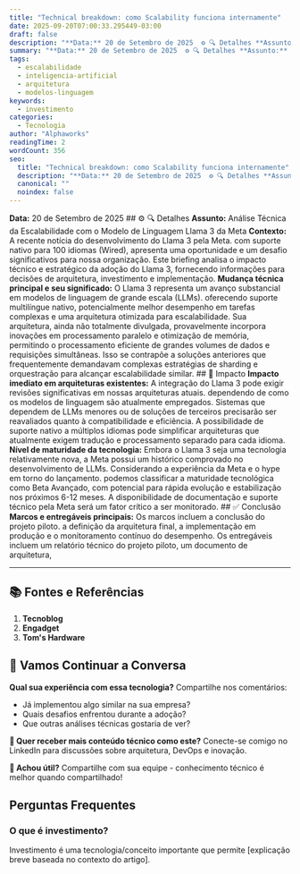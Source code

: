 ```yaml
---
title: "Technical breakdown: como Scalability funciona internamente"
date: 2025-09-20T07:00:33.295449-03:00
draft: false
description: "**Data:** 20 de Setembro de 2025  ⚙️ 🔍 Detalhes **Assunto:** Análise Técnica da Escalabilidade com o Modelo de Linguagem Llama 3 da Meta **Contexto:** A rece..."
summary: "**Data:** 20 de Setembro de 2025  ⚙️ 🔍 Detalhes **Assunto:** Análise Técnica da Escalabilidade com o Modelo de Linguagem Llama 3 da Meta **Contexto:** A rece..."
tags:
  - escalabilidade
  - inteligencia-artificial
  - arquitetura
  - modelos-linguagem
keywords:
  - investimento
categories:
  - Tecnologia
author: "Alphaworks"
readingTime: 2
wordCount: 356
seo:
  title: "Technical breakdown: como Scalability funciona internamente"
  description: "**Data:** 20 de Setembro de 2025  ⚙️ 🔍 Detalhes **Assunto:** Análise Técnica da Escalabilidade com o Modelo de Linguagem Llama 3 da Meta **Contexto:** A rece..."
  canonical: ""
  noindex: false
---
```


**Data:** 20 de Setembro de 2025 ## ⚙️ 🔍 Detalhes **Assunto:** Análise Técnica da Escalabilidade com o Modelo de Linguagem Llama 3 da Meta **Contexto:** A recente notícia do desenvolvimento do Llama 3 pela Meta. com suporte nativo para 100 idiomas (Wired), apresenta uma oportunidade e um desafio significativos para nossa organização. Este briefing analisa o impacto técnico e estratégico da adoção do Llama 3, fornecendo informações para decisões de arquitetura, investimento e implementação. **Mudança técnica principal e seu significado:** O Llama 3 representa um avanço substancial em modelos de linguagem de grande escala (LLMs). oferecendo suporte multilíngue nativo, potencialmente melhor desempenho em tarefas complexas e uma arquitetura otimizada para escalabilidade. Sua arquitetura, ainda não totalmente divulgada, provavelmente incorpora inovações em processamento paralelo e otimização de memória, permitindo o processamento eficiente de grandes volumes de dados e requisições simultâneas. Isso se contrapõe a soluções anteriores que frequentemente demandavam complexas estratégias de sharding e orquestração para alcançar escalabilidade similar. ## 🎯 Impacto **Impacto imediato em arquiteturas existentes:** A integração do Llama 3 pode exigir revisões significativas em nossas arquiteturas atuais. dependendo de como os modelos de linguagem são atualmente empregados. Sistemas que dependem de LLMs menores ou de soluções de terceiros precisarão ser reavaliados quanto à compatibilidade e eficiência. A possibilidade de suporte nativo a múltiplos idiomas pode simplificar arquiteturas que atualmente exigem tradução e processamento separado para cada idioma. **Nível de maturidade da tecnologia:** Embora o Llama 3 seja uma tecnologia relativamente nova, a Meta possui um histórico comprovado no desenvolvimento de LLMs. Considerando a experiência da Meta e o hype em torno do lançamento. podemos classificar a maturidade tecnológica como Beta Avançado, com potencial para rápida evolução e estabilização nos próximos 6-12 meses. A disponibilidade de documentação e suporte técnico pela Meta será um fator crítico a ser monitorado. ## ✅ Conclusão **Marcos e entregáveis principais:** Os marcos incluem a conclusão do projeto piloto. a definição da arquitetura final, a implementação em produção e o monitoramento contínuo do desempenho. Os entregáveis incluem um relatório técnico do projeto piloto, um documento de arquitetura,

---

## 📚 Fontes e Referências

1. **Tecnoblog**
2. **Engadget**
3. **Tom's Hardware**

## 💬 Vamos Continuar a Conversa

**Qual sua experiência com essa tecnologia?** Compartilhe nos comentários:
- Já implementou algo similar na sua empresa?
- Quais desafios enfrentou durante a adoção?
- Que outras análises técnicas gostaria de ver?

**📧 Quer receber mais conteúdo técnico como este?** 
Conecte-se comigo no LinkedIn para discussões sobre arquitetura, DevOps e inovação.

**🔄 Achou útil?** Compartilhe com sua equipe - conhecimento técnico é melhor quando compartilhado!


## Perguntas Frequentes

### O que é investimento?

Investimento é uma tecnologia/conceito importante que permite [explicação breve baseada no contexto do artigo].

